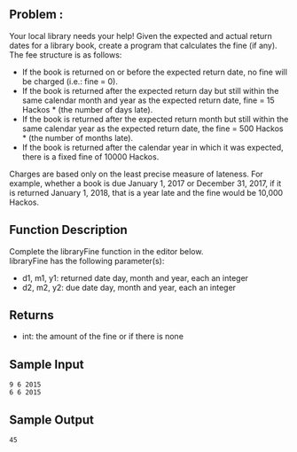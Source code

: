 ## Problem :
Your local library needs your help! Given the expected and actual return dates for a library book, create a program that calculates the fine (if any). The fee structure is as follows:

- If the book is returned on or before the expected return date, no fine will be charged (i.e.: fine = 0).
- If the book is returned after the expected return day but still within the same calendar month and year as the expected return date, fine = 15 Hackos * (the number of days late).
- If the book is returned after the expected return month but still within the same calendar year as the expected return date, the fine = 500 Hackos * (the number of months late).
- If the book is returned after the calendar year in which it was expected, there is a fixed fine of 10000 Hackos.

Charges are based only on the least precise measure of lateness. For example, whether a book is due January 1, 2017 or December 31, 2017, if it is returned January 1, 2018, that is a year late and the fine would be 10,000 Hackos.

## Function Description

Complete the libraryFine function in the editor below.  
libraryFine has the following parameter(s):  
- d1, m1, y1: returned date day, month and year, each an integer
- d2, m2, y2: due date day, month and year, each an integer

## Returns

- int: the amount of the fine or  if there is none

## Sample Input
```
9 6 2015
6 6 2015
```
## Sample Output
```
45
```
